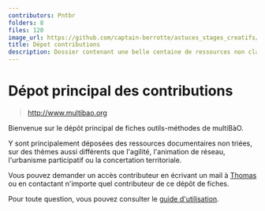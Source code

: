```yaml
---
contributors: Pntbr
folders: 8
files: 120
image_url: https://github.com/captain-berrotte/astuces_stages_creatifs/blob/master/media/daily%20reunions.jpg?raw=true
title: Dépot contributions
description: Dossier contenant une belle centaine de ressources non classées dans des domaines aussi variés que la Démocratie participative, la facilitation ou encore la gestion de produits innovants.
---
```


# Dépot principal des contributions

> http://www.multibao.org

Bienvenue sur le dépôt principal de fiches outils-méthodes de multiBàO.

Y sont principalement déposées des ressources documentaires non triées, sur des thèmes aussi différents que l'agilité, l'animation de réseau, l'urbanisme participatif ou la concertation territoriale. 

Vous pouvez demander un accès contributeur en écrivant un mail à [Thomas](mailto:thomas.wolff@cpcoop.fr) ou en contactant n'importe quel contributeur de ce dépôt de fiches. 

Pour toute question, vous pouvez consulter le [guide d'utilisation](https://github.com/multibao/documentation/README.md).
